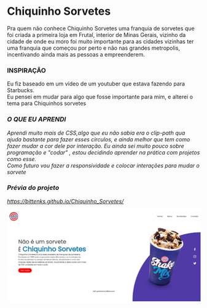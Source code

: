 # Chiquinho Sorvetes
Pra quem não conhece Chiquinho Sorvetes  uma franquia de sorvetes que foi criada a primeira loja em Frutal, interior de Minas Gerais, vizinho da cidade de onde eu moro
foi muito importante para as cidades vizinhas ter uma franquia que começou por perto e não nas grandes metropolis, incentivando ainda mais as pessoas a empreenderem.

### INSPIRAÇÃO <br />
Eu fiz baseado em um vídeo de um youtuber que estava fazendo para Starbucks.
<br />
Eu pensei em mudar para algo que fosse importante para mim, e alterei o tema para Chiquinhos sorvetes
### <i> O QUE EU APRENDI <i/> 

Aprendi muito mais de CSS,algo que eu não sabia era o clip-path qua ajuda bastante para fazer esses circulos, e  ainda melhor que tem como fazer mudar a cor dele
por interação. Eu ainda sei muito pouco sobre programação e "codar" , estou decidindo aprender na prática com projetos como esse.
<br/> 
Como futuro vou fazer a responsividade e colocar interações para mudar o sorvete
<br/> 

### Prévia do projeto <br/>
https://bittenks.github.io/Chiquinho_Sorvetes/

![alt text](https://github.com/bittenks/Chiquinho_Sorvetes/blob/master/images/print.png)
